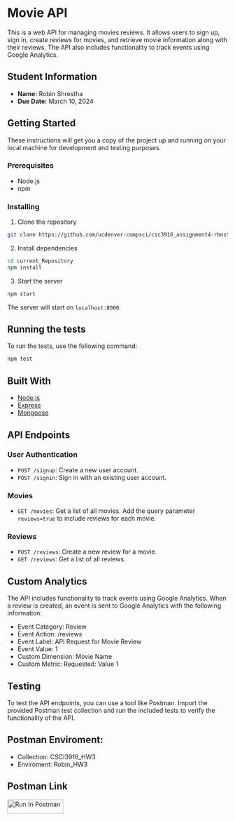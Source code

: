 # Movie API

This is a web API for managing movies reviews. It allows users to sign up, sign in, create reviews for movies, and retrieve movie information along with their reviews. The API also includes functionality to track events using Google Analytics.

## Student Information

- **Name:** Robin Shrestha
- **Due Date:** March 10, 2024

## Getting Started

These instructions will get you a copy of the project up and running on your local machine for development and testing purposes.

### Prerequisites

- Node.js
- npm

### Installing

1. Clone the repository
```zsh
git clone https://github.com/ucdenver-compsci/csc3916_assignment4-rbnsth.git
```

2. Install dependencies
```zsh
cd current_Repository
npm install
```

3. Start the server
```zsh
npm start
```

The server will start on `localhost:8000`.

## Running the tests

To run the tests, use the following command:

```bash
npm test
```

## Built With

- [Node.js](https://nodejs.org/)
- [Express](https://expressjs.com/)
- [Mongoose](https://mongoosejs.com/)


## API Endpoints

### User Authentication

- `POST /signup`: Create a new user account.
- `POST /signin`: Sign in with an existing user account.

### Movies

- `GET /movies`: Get a list of all movies. Add the query parameter `reviews=true` to include reviews for each movie.

### Reviews

- `POST /reviews`: Create a new review for a movie.
- `GET /reviews`: Get a list of all reviews.

## Custom Analytics

The API includes functionality to track events using Google Analytics. When a review is created, an event is sent to Google Analytics with the following information:

- Event Category: Review
- Event Action: /reviews
- Event Label: API Request for Movie Review
- Event Value: 1
- Custom Dimension: Movie Name
- Custom Metric: Requested: Value 1

## Testing

To test the API endpoints, you can use a tool like Postman. Import the provided Postman test collection and run the included tests to verify the functionality of the API.

## Postman Enviroment: 
- Collection: CSCI3916_HW3
- Enviroment: Robin_HW3

## Postman Link
[<img src="https://run.pstmn.io/button.svg" alt="Run In Postman" style="width: 128px; height: 32px;">](https://app.getpostman.com/run-collection/32232262-10b5ffff-a2e6-41de-b61f-e85663456f04?action=collection%2Ffork&source=rip_markdown&collection-url=entityId%3D32232262-10b5ffff-a2e6-41de-b61f-e85663456f04%26entityType%3Dcollection%26workspaceId%3Dca3c3d1e-eea4-46ea-b8aa-d5044f56b4cf#?env%5BRobin_HW4%5D=W3sia2V5IjoidG9rZW4iLCJ2YWx1ZSI6IiIsImVuYWJsZWQiOnRydWUsInR5cGUiOiJkZWZhdWx0Iiwic2Vzc2lvblZhbHVlIjoiSldULi4uIiwic2Vzc2lvbkluZGV4IjowfSx7ImtleSI6ImJhc2ljIiwidmFsdWUiOiJZM1ZmZFhObGNqcGpkVjl5ZFd4bGVnPT0iLCJlbmFibGVkIjp0cnVlLCJ0eXBlIjoiZGVmYXVsdCIsInNlc3Npb25WYWx1ZSI6IlkzVmZkWE5sY2pwamRWOXlkV3hsZWc9PSIsInNlc3Npb25JbmRleCI6MX1d)



